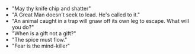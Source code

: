 * "May thy knife chip and shatter"
* "A Great Man doesn't seek to lead. He's called to it."
* "An animal caught in a trap will gnaw off its own leg to escape. What will you do?"
* "When is a gift not a gift?"
* "The spice must flow."
* "Fear is the mind-killer"
